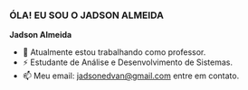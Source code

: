 ### ÓLA! EU SOU O JADSON ALMEIDA


**Jadson Almeida**

- 🔭 Atualmente estou trabalhando como professor.
- ⚡ Estudante de Análise e Desenvolvimento de Sistemas.
- 📫 Meu email: jadsonedvan@gmail.com  entre em contato.




